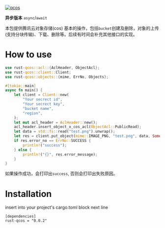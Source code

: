 [![qcos](https://github.com/928799934/rust-qcos/actions/workflows/qcos.yml/badge.svg?branch=master)](https://github.com/928799934/rust-qcos/actions/workflows/qcos.yml)

**异步版本** `async`/`await`

本包提供腾讯云对象存储(cos) 基本的操作，包括`bucket`创建及删除，对象的上传(支持分块传输)、下载、删除等。后续有时间会补充其他接口的实现。

# How to use

```rust
use rust-qcos::acl::{AclHeader, ObjectAcl};
use rust-qcos::client::Client;
use rust-qcos::objects::{mime, ErrNo, Objects};

#[tokio::main]
async fn main() {
    let client = Client::new(
        "Your secrect id",
        "Your secrect key",
        "bucket name",
        "region",
    );
    let mut acl_header = AclHeader::new();
    acl_header.insert_object_x_cos_acl(ObjectAcl::PublicRead);
    let data = std::fs::read("test.png").unwrap();
    let res = client.put_object(mime::IMAGE_PNG, "test.png", data, Some(&acl_header)).await;
    if res.error_no == ErrNo::SUCCESS {
        println!("success");
    } else {
        println!("{}", res.error_message);
    }
}

```

如果操作成功，会打印出`success`, 否则会打印出失败原因。

# Installation

insert into your project's cargo.toml block next line

```
[dependencies]
rust-qcos = "0.0.2"
```
